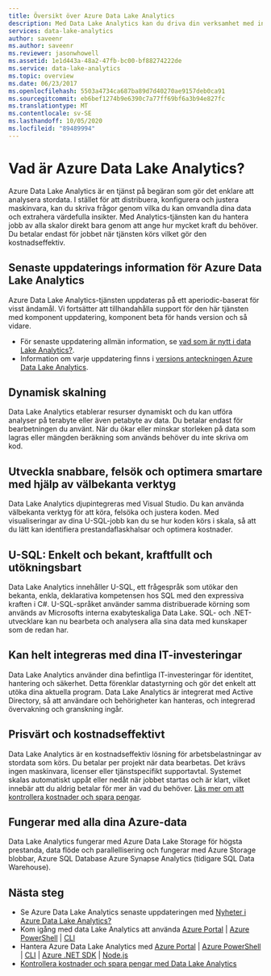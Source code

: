 ```yaml
---
title: Översikt över Azure Data Lake Analytics
description: Med Data Lake Analytics kan du driva din verksamhet med insikter som du har fått via dina molndata oavsett skala.
services: data-lake-analytics
author: saveenr
ms.author: saveenr
ms.reviewer: jasonwhowell
ms.assetid: 1e1d443a-48a2-47fb-bc00-bf88274222de
ms.service: data-lake-analytics
ms.topic: overview
ms.date: 06/23/2017
ms.openlocfilehash: 5503a4734ca687ba89d7d40270ae9157deb0ca91
ms.sourcegitcommit: eb6bef1274b9e6390c7a77ff69bf6a3b94e827fc
ms.translationtype: MT
ms.contentlocale: sv-SE
ms.lasthandoff: 10/05/2020
ms.locfileid: "89489994"
---
```

# <a name="what-is-azure-data-lake-analytics"></a>Vad är Azure Data Lake Analytics?

Azure Data Lake Analytics är en tjänst på begäran som gör det enklare att analysera stordata. I stället för att distribuera, konfigurera och justera maskinvara, kan du skriva frågor genom vilka du kan omvandla dina data och extrahera värdefulla insikter. Med Analytics-tjänsten kan du hantera jobb av alla skalor direkt bara genom att ange hur mycket kraft du behöver. Du betalar endast för jobbet när tjänsten körs vilket gör den kostnadseffektiv. 

## <a name="azure-data-lake-analytics-recent-update-information"></a>Senaste uppdaterings information för Azure Data Lake Analytics

Azure Data Lake Analytics-tjänsten uppdateras på ett aperiodic-baserat för visst ändamål. Vi fortsätter att tillhandahålla support för den här tjänsten med komponent uppdatering, komponent beta för hands version och så vidare. 

- För senaste uppdatering allmän information, se [vad som är nytt i data Lake Analytics?](data-lake-analytics-whats-new.md).
- Information om varje uppdatering finns i [versions anteckningen Azure Data Lake Analytics](https://github.com/Azure/AzureDataLake/tree/master/docs/Release_Notes).

## <a name="dynamic-scaling"></a>Dynamisk skalning
  
Data Lake Analytics etablerar resurser dynamiskt och du kan utföra analyser på terabyte eller även petabyte av data. Du betalar endast för bearbetningen du använt. När du ökar eller minskar storleken på data som lagras eller mängden beräkning som används behöver du inte skriva om kod. 

## <a name="develop-faster-debug-and-optimize-smarter-using-familiar-tools"></a>Utveckla snabbare, felsök och optimera smartare med hjälp av välbekanta verktyg
  
Data Lake Analytics djupintegreras med Visual Studio. Du kan använda välbekanta verktyg för att köra, felsöka och justera koden. Med visualiseringar av dina U-SQL-jobb kan du se hur koden körs i skala, så att du lätt kan identifiera prestandaflaskhalsar och optimera kostnader.

## <a name="u-sql-simple-and-familiar-powerful-and-extensible"></a>U-SQL: Enkelt och bekant, kraftfullt och utökningsbart
  
Data Lake Analytics innehåller U-SQL, ett frågespråk som utökar den bekanta, enkla, deklarativa kompetensen hos SQL med den expressiva kraften i C#. U-SQL-språket använder samma distribuerade körning som används av Microsofts interna exabyteskaliga Data Lake. SQL- och .NET-utvecklare kan nu bearbeta och analysera alla sina data med kunskaper som de redan har.

## <a name="integrates-seamlessly-with-your-it-investments"></a>Kan helt integreras med dina IT-investeringar
  
Data Lake Analytics använder dina befintliga IT-investeringar för identitet, hantering och säkerhet. Detta förenklar datastyrning och gör det enkelt att utöka dina aktuella program. Data Lake Analytics är integrerat med Active Directory, så att användare och behörigheter kan hanteras, och integrerad övervakning och granskning ingår.

## <a name="affordable-and-cost-effective"></a>Prisvärt och kostnadseffektivt

Data Lake Analytics är en kostnadseffektiv lösning för arbetsbelastningar av stordata som körs. Du betalar per projekt när data bearbetas. Det krävs ingen maskinvara, licenser eller tjänstspecifikt supportavtal. Systemet skalas automatiskt uppåt eller nedåt när jobbet startas och är klart, vilket innebär att du aldrig betalar för mer än vad du behöver. [Läs mer om att kontrollera kostnader och spara pengar](https://aka.ms/adlasavemoney).

## <a name="works-with-all-your-azure-data"></a>Fungerar med alla dina Azure-data
  
Data Lake Analytics fungerar med Azure Data Lake Storage för högsta prestanda, data flöde och parallellisering och fungerar med Azure Storage blobbar, Azure SQL Database Azure Synapse Analytics (tidigare SQL Data Warehouse).


## <a name="next-steps"></a>Nästa steg

* Se Azure Data Lake Analytics senaste uppdateringen med [Nyheter i Azure Data Lake Analytics?](data-lake-analytics-whats-new.md)
* Kom igång med data Lake Analytics att använda [Azure Portal](data-lake-analytics-get-started-portal.md)  |  [Azure PowerShell](data-lake-analytics-get-started-powershell.md)  |  [CLI](data-lake-analytics-get-started-cli.md)
* Hantera Azure Data Lake Analytics med [Azure Portal](data-lake-analytics-manage-use-portal.md)  |  [Azure PowerShell](data-lake-analytics-manage-use-powershell.md)  |  [CLI](data-lake-analytics-manage-use-cli.md)  |  [Azure .NET SDK](data-lake-analytics-manage-use-dotnet-sdk.md)  |  [Node.js](data-lake-analytics-manage-use-nodejs.md)
* [Kontrollera kostnader och spara pengar med Data Lake Analytics](https://1drv.ms/f/s!AvdZLquGMt47h213Hg3rhl-Tym1c)
